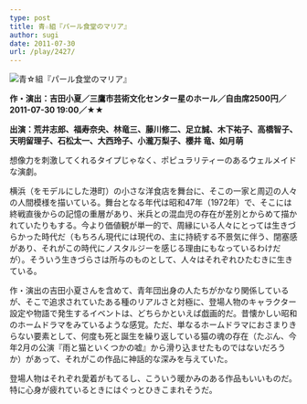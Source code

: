 ```yaml
---
type: post
title: 青☆組『パール食堂のマリア』
author: sugi
date: 2011-07-30
url: /play/2427/
---
```

<img src="/images/play/20110730.jpg" alt="青☆組『パール食堂のマリア』" class="alignleft" />

**作・演出：吉田小夏／三鷹市芸術文化センター星のホール／自由席2500円／2011-07-30 19:00／★★**

**出演：荒井志郎、福寿奈央、林竜三、藤川修二、足立誠、木下祐子、高橋智子、天明留理子、石松太一、大西玲子、小瀧万梨子、櫻井 竜、如月萌**

想像力を刺激してくれるタイプじゃなく、ポピュラリティーのあるウェルメイドな演劇。

横浜（をモデルにした港町）の小さな洋食店を舞台に、そこの一家と周辺の人々の人間模様を描いている。舞台となる年代は昭和47年（1972年）で、そこには終戦直後からの記憶の重層があり、米兵との混血児の存在が差別とからめて描かれていたりもする。今より価値観が単一的で、周縁にいる人々にとっては生きづらかった時代だ（もちろん現代には現代の、主に持続する不景気に伴う、閉塞感があり、それがこの時代にノスタルジーを感じる理由にもなっているわけだが）。そういう生きづらさは所与のものとして、人々はそれぞれひたむきに生きている。

作・演出の吉田小夏さんを含めて、青年団出身の人たちがかなり関係しているが、そこで追求されていたある種のリアルさと対極に、登場人物のキャラクター設定や物語で発生するイベントは、どちらかといえば戯画的だ。昔懐かしい昭和のホームドラマをみているような感覚。ただ、単なるホームドラマにおさまりきらない要素として、何度も死と誕生を繰り返している猫の魂の存在（たぶん、今年2月の公演『雨と猫といくつかの嘘』から滑り込ませたものではないだろうか）があって、それがこの作品に神話的な深みを与えていた。

登場人物はそれぞれ愛着がもてるし、こういう暖かみのある作品もいいものだ。特に心身が疲れているときにはぐっとひきこまれそうだ。


